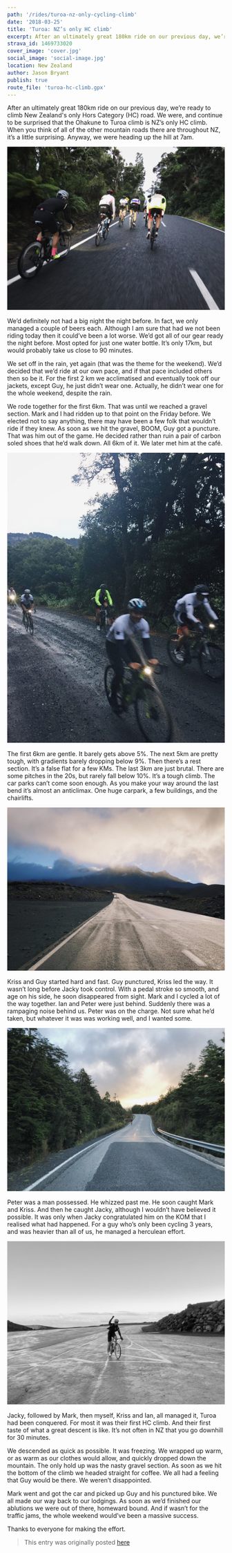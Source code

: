 ```yaml
---
path: '/rides/turoa-nz-only-cycling-climb'
date: '2018-03-25'
title: 'Turoa: NZ’s only HC climb'
excerpt: After an ultimately great 180km ride on our previous day, we’re ready to climb New Zealand’s only Hors Category (HC) road. We were, and continue to be surprised that the Ohakune to Turoa climb is NZ’s only HC climb. When you think of all of the other mountain roads there are throughout NZ, it’s a little surprising. Anyway, we were heading up the hill at 7am.
strava_id: 1469733020
cover_image: 'cover.jpg'
social_image: 'social-image.jpg'
location: New Zealand
author: Jason Bryant
publish: true
route_file: 'turoa-hc-climb.gpx'
---
```


After an ultimately great 180km ride on our previous day, we’re ready to climb New Zealand's only Hors Category (HC) road. We were, and continue to be surprised that the Ohakune to Turoa climb is NZ’s only HC climb. When you think of all of the other mountain roads there are throughout NZ, it’s a little surprising. Anyway, we were heading up the hill at 7am.

<div>
<image-zoom caption="Gravel section after the base."><img src='01.jpg'/></image-zoom>
</div>

We’d definitely not had a big night the night before. In fact, we only managed a couple of beers each. Although I am sure that had we not been riding today then it could’ve been a lot worse. We’d got all of our gear ready the night before. Most opted for just one water bottle. It’s only 17km, but would probably take us close to 90 minutes.

We set off in the rain, yet again (that was the theme for the weekend). We’d decided that we’d ride at our own pace, and if that pace included others then so be it. For the first 2 km we acclimatised and eventually took off our jackets, except Guy, he just didn’t wear one. Actually, he didn’t wear one for the whole weekend, despite the rain.

We rode together for the first 6km. That was until we reached a gravel section. Mark and I had ridden up to that point on the Friday before. We elected not to say anything, there may have been a few folk that wouldn’t ride if they knew. As soon as we hit the gravel, BOOM, Guy got a puncture. That was him out of the game. He decided rather than ruin a pair of carbon soled shoes that he’d walk down. All 6km of it. We later met him at the café.

<div>
<image-zoom caption="Gravel section after the base."><img src='04.jpg'/></image-zoom>
</div>


The first 6km are gentle. It barely gets above 5%. The next 5km are pretty tough, with gradients barely dropping below 9%. Then there’s a rest section. It’s a false flat for a few KMs. The last 3km are just brutal. There are some pitches in the 20s, but rarely fall below 10%. It’s a tough climb. The car parks can’t come soon enough. As you make your way around the last bend it’s almost an anticlimax. One huge carpark, a few buildings, and the chairlifts.

<div>
<image-zoom caption="False flats all the way up."><img src='03.jpg'/></image-zoom>
</div>

Kriss and Guy started hard and fast. Guy punctured, Kriss led the way. It wasn’t long before Jacky took control. With a pedal stroke so smooth, and age on his side, he soon disappeared from sight. Mark and I cycled a lot of the way together. Ian and Peter were just behind. Suddenly there was a rampaging noise behind us. Peter was on the charge. Not sure what he’d taken, but whatever it was was working well, and I wanted some.

<div>
<image-zoom caption="More false flats."><img src='02.jpg'/></image-zoom>
</div>

Peter was a man possessed. He whizzed past me. He soon caught Mark and Kriss. And then he caught Jacky, although I wouldn’t have believed it possible. It was only when Jacky congratulated him on the KOM that I realised what had happened. For a guy who’s only been cycling 3 years, and was heavier than all of us, he managed a herculean effort.

<div>
<image-zoom caption="Kriss conquering Turoa."><img src='cover.jpg'/></image-zoom>
</div>

Jacky, followed by Mark, then myself, Kriss and Ian, all managed it, Turoa had been conquered. For most it was their first HC climb. And their first taste of what a great descent is like. It’s not often in NZ that you go downhill for 30 minutes.

We descended as quick as possible. It was freezing. We wrapped up warm, or as warm as our clothes would allow, and quickly dropped down the mountain. The only hold up was the nasty gravel section. As soon as we hit the bottom of the climb we headed straight for coffee. We all had a feeling that Guy would be there. We weren’t disappointed.

Mark went and got the car and picked up Guy and his punctured bike. We all made our way back to our lodgings. As soon as we’d finished our ablutions we were out of there, homeward bound. And if wasn’t for the traffic jams, the whole weekend would’ve been a massive success.

Thanks to everyone for making the effort.

> This entry was originally posted [here](http://greylynncycleclub.com/cycling-nzs-only-hc-climb/)
